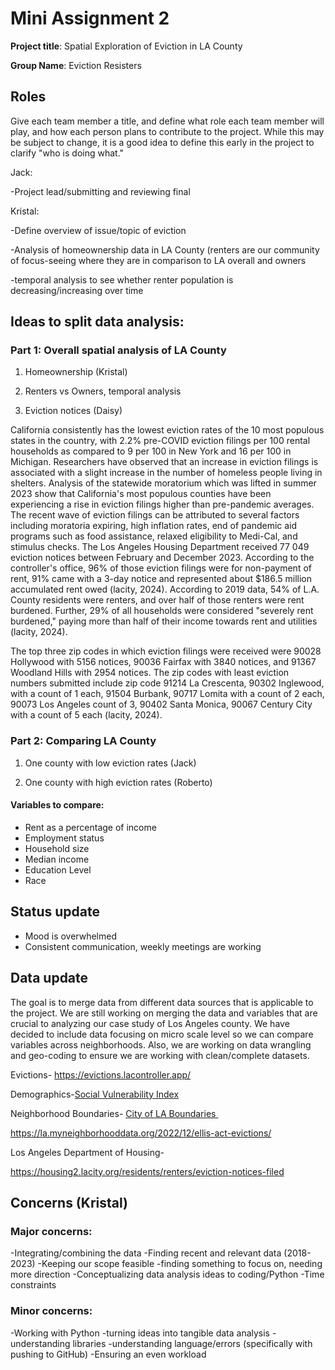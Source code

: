 Mini Assignment 2
=================

**Project title**: Spatial Exploration of Eviction in LA County

**Group Name**: Eviction Resisters

## Roles

Give each team member a title, and define what role each team member will play, and how each person plans to contribute to the project. While this may be subject to change, it is a good idea to define this early in the project to clarify "who is doing what."

Jack:

-Project lead/submitting and reviewing final

Kristal:

-Define overview of issue/topic of eviction

-Analysis of homeownership data in LA County (renters are our community of focus-seeing where they are in comparison to LA overall and owners

-temporal analysis to see whether renter population is decreasing/increasing over time

## Ideas to split data analysis:

### Part 1: Overall spatial analysis of LA County

1.  Homeownership (Kristal)

1.  Renters vs Owners, temporal analysis

3.  Eviction notices (Daisy)

California consistently has the lowest eviction rates of the 10 most populous states in the country, with 2.2% pre-COVID eviction filings per 100 rental households as compared to 9 per 100 in New York and 16 per 100 in Michigan. Researchers have observed that an increase in eviction filings is associated with a slight increase in the number of homeless people living in shelters. Analysis of the statewide moratorium which was lifted in summer 2023 show that California's most populous counties have been experiencing a rise in eviction filings higher than pre-pandemic averages. The recent wave of eviction filings can be attributed to several factors including moratoria expiring, high inflation rates, end of pandemic aid programs such as food assistance, relaxed eligibility to Medi-Cal, and stimulus checks. The Los Angeles Housing Department received 77 049 eviction notices between February and December 2023. According to the controller's office, 96% of those eviction filings were for non-payment of rent, 91% came with a 3-day notice and represented about $186.5 million accumulated rent owed (lacity, 2024). According to 2019 data, 54% of L.A. County residents were renters, and over half of those renters were rent burdened. Further, 29% of all households were considered "severely rent burdened," paying more than half of their income towards rent and utilities (lacity, 2024).

The top three zip codes in which eviction filings were received were 90028 Hollywood with 5156 notices, 90036 Fairfax with 3840 notices, and 91367 Woodland Hills with 2954 notices. The zip codes with least eviction numbers submitted include zip code 91214 La Crescenta, 90302 Inglewood, with a count of 1 each, 91504 Burbank, 90717 Lomita with a count of 2 each, 90073 Los Angeles count of 3, 90402 Santa Monica, 90067 Century City with a count of 5 each (lacity, 2024).

### Part 2: Comparing LA County 

1.  One county with low eviction rates (Jack)

2.  One county with high eviction rates (Roberto)

#### Variables to compare: 

- Rent as a percentage of income
- Employment status
- Household size
- Median income
- Education Level
- Race

## Status update 
- Mood is overwhelmed
- Consistent communication, weekly meetings are working

## Data update
The goal is to merge data from different data sources that is applicable to the project. We are still working on merging the data and variables that are crucial to analyzing our case study of Los Angeles county. We have decided to include data focusing on micro scale level so we can compare variables across neighborhoods. Also, we are working on data wrangling and geo-coding to ensure we are working with clean/complete datasets.

Evictions- <https://evictions.lacontroller.app/>

Demographics-[Social Vulnerability Index](https://geohub.lacity.org/datasets/22a282d39cac49d5bb0ba1641b4358ac_0/explore?location=34.020244%2C-118.411800%2C11.21)

Neighborhood Boundaries- [City of LA Boundaries ](https://geohub.lacity.org/datasets/d6c55385a0e749519f238b77135eafac/explore)

<https://la.myneighborhooddata.org/2022/12/ellis-act-evictions/>

Los Angeles Department of Housing-

<https://housing2.lacity.org/residents/renters/eviction-notices-filed>

## Concerns (Kristal)
### Major concerns:
-Integrating/combining the data
-Finding recent and relevant data (2018-2023)
-Keeping our scope feasible
-finding something to focus on, needing more direction
-Conceptualizing data analysis ideas to coding/Python
-Time constraints

### Minor concerns:
-Working with Python
-turning ideas into tangible data analysis
-understanding libraries
-understanding language/errors (specifically with pushing to GitHub)
-Ensuring an even workload
